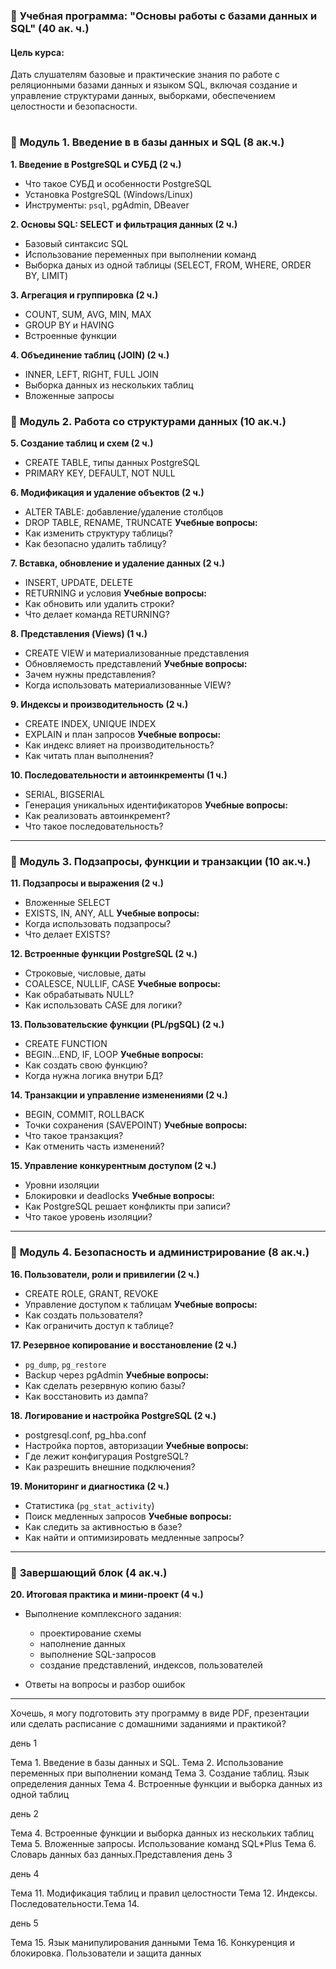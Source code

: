### 🔹 **Учебная программа: "Основы работы с базами данных и SQL" (40 ак. ч.)**

#### **Цель курса:**

Дать слушателям базовые и практические знания по работе с реляционными базами данных и языком SQL, включая создание и управление структурами данных, выборками, обеспечением целостности и безопасности.


#

### 🔸 **Модуль 1. Введение в в базы данных и SQL (8 ак.ч.)**

**1. Введение в PostgreSQL и СУБД (2 ч.)**

* Что такое СУБД и особенности PostgreSQL
* Установка PostgreSQL (Windows/Linux)
* Инструменты: `psql`, pgAdmin, DBeaver

**2. Основы SQL: SELECT и фильтрация данных (2 ч.)**

* Базовый синтаксис SQL
* Использование переменных при выполнении команд
* Выборка даных из одной таблицы (SELECT, FROM, WHERE, ORDER BY, LIMIT)




**3. Агрегация и группировка (2 ч.)**

* COUNT, SUM, AVG, MIN, MAX
* GROUP BY и HAVING
* Встроенные функции

**4. Объединение таблиц (JOIN) (2 ч.)**

* INNER, LEFT, RIGHT, FULL JOIN
* Выборка данных из нескольких таблиц
* Вложенные запросы

### 🔸 **Модуль 2. Работа со структурами данных (10 ак.ч.)**

**5. Создание таблиц и схем (2 ч.)**

* CREATE TABLE, типы данных PostgreSQL
* PRIMARY KEY, DEFAULT, NOT NULL

**6. Модификация и удаление объектов (2 ч.)**

* ALTER TABLE: добавление/удаление столбцов
* DROP TABLE, RENAME, TRUNCATE
  **Учебные вопросы:**
* Как изменить структуру таблицы?
* Как безопасно удалить таблицу?

**7. Вставка, обновление и удаление данных (2 ч.)**

* INSERT, UPDATE, DELETE
* RETURNING и условия
  **Учебные вопросы:**
* Как обновить или удалить строки?
* Что делает команда RETURNING?

**8. Представления (Views) (1 ч.)**

* CREATE VIEW и материализованные представления
* Обновляемость представлений
  **Учебные вопросы:**
* Зачем нужны представления?
* Когда использовать материализованные VIEW?

**9. Индексы и производительность (2 ч.)**

* CREATE INDEX, UNIQUE INDEX
* EXPLAIN и план запросов
  **Учебные вопросы:**
* Как индекс влияет на производительность?
* Как читать план выполнения?

**10. Последовательности и автоинкременты (1 ч.)**

* SERIAL, BIGSERIAL
* Генерация уникальных идентификаторов
  **Учебные вопросы:**
* Как реализовать автоинкремент?
* Что такое последовательность?

---

### 🔸 **Модуль 3. Подзапросы, функции и транзакции (10 ак.ч.)**

**11. Подзапросы и выражения (2 ч.)**

* Вложенные SELECT
* EXISTS, IN, ANY, ALL
  **Учебные вопросы:**
* Когда использовать подзапросы?
* Что делает EXISTS?

**12. Встроенные функции PostgreSQL (2 ч.)**

* Строковые, числовые, даты
* COALESCE, NULLIF, CASE
  **Учебные вопросы:**
* Как обрабатывать NULL?
* Как использовать CASE для логики?

**13. Пользовательские функции (PL/pgSQL) (2 ч.)**

* CREATE FUNCTION
* BEGIN...END, IF, LOOP
  **Учебные вопросы:**
* Как создать свою функцию?
* Когда нужна логика внутри БД?

**14. Транзакции и управление изменениями (2 ч.)**

* BEGIN, COMMIT, ROLLBACK
* Точки сохранения (SAVEPOINT)
  **Учебные вопросы:**
* Что такое транзакция?
* Как отменить часть изменений?

**15. Управление конкурентным доступом (2 ч.)**

* Уровни изоляции
* Блокировки и deadlocks
  **Учебные вопросы:**
* Как PostgreSQL решает конфликты при записи?
* Что такое уровень изоляции?

---

### 🔸 **Модуль 4. Безопасность и администрирование (8 ак.ч.)**

**16. Пользователи, роли и привилегии (2 ч.)**

* CREATE ROLE, GRANT, REVOKE
* Управление доступом к таблицам
  **Учебные вопросы:**
* Как создать пользователя?
* Как ограничить доступ к таблице?

**17. Резервное копирование и восстановление (2 ч.)**

* `pg_dump`, `pg_restore`
* Backup через pgAdmin
  **Учебные вопросы:**
* Как сделать резервную копию базы?
* Как восстановить из дампа?

**18. Логирование и настройка PostgreSQL (2 ч.)**

* postgresql.conf, pg\_hba.conf
* Настройка портов, авторизации
  **Учебные вопросы:**
* Где лежит конфигурация PostgreSQL?
* Как разрешить внешние подключения?

**19. Мониторинг и диагностика (2 ч.)**

* Статистика (`pg_stat_activity`)
* Поиск медленных запросов
  **Учебные вопросы:**
* Как следить за активностью в базе?
* Как найти и оптимизировать медленные запросы?

---

### 🔸 **Завершающий блок (4 ак.ч.)**

**20. Итоговая практика и мини-проект (4 ч.)**

* Выполнение комплексного задания:

  * проектирование схемы
  * наполнение данных
  * выполнение SQL-запросов
  * создание представлений, индексов, пользователей
* Ответы на вопросы и разбор ошибок

---

Хочешь, я могу подготовить эту программу в виде PDF, презентации или сделать расписание с домашними заданиями и практикой?



день 1

Тема 1.       Введение в базы данных и SQL. 
Тема 2.       Использование переменных при выполнении команд
Тема 3.   Создание таблиц. Язык определения данных
Тема 4.       Встроенные функции и выборка данных из одной таблиц

день 2

Тема 4.       Встроенные функции и выборка данных из нескольких таблиц
Тема 5.   Вложенные запросы. Использование команд SQL*Plus
Тема 6.   Словарь данных баз данных.Представления
день 3

   


день 4

Тема 11.   Модификация таблиц и правил целостности
Тема 12.   Индексы. Последовательности.Тема 14.   

день 5

Тема 15.   Язык манипулирования данными
Тема 16.   Конкуренция и блокировка. Пользователи и защита данных